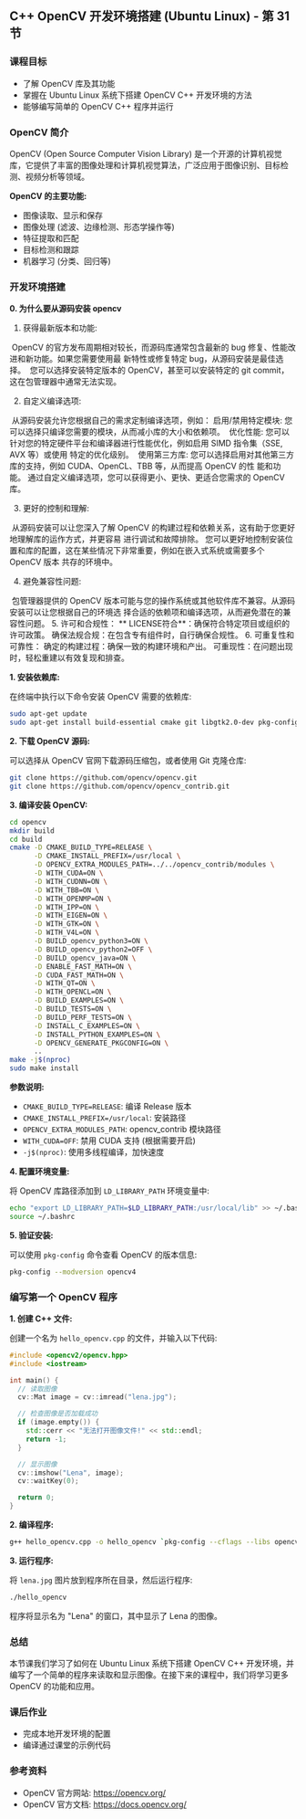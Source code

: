 ## C++ OpenCV 开发环境搭建 (Ubuntu Linux) - 第 31 节

### 课程目标

* 了解 OpenCV 库及其功能
* 掌握在 Ubuntu Linux 系统下搭建 OpenCV C++ 开发环境的方法
* 能够编写简单的 OpenCV C++ 程序并运行

### OpenCV 简介

OpenCV (Open Source Computer Vision Library) 是一个开源的计算机视觉库，它提供了丰富的图像处理和计算机视觉算法，广泛应用于图像识别、目标检测、视频分析等领域。

**OpenCV 的主要功能:**

* 图像读取、显示和保存
* 图像处理 (滤波、边缘检测、形态学操作等)
* 特征提取和匹配
* 目标检测和跟踪
* 机器学习 (分类、回归等)

### 开发环境搭建

**0. 为什么要从源码安装 opencv**
1. 获得最新版本和功能:

​		OpenCV 的官方发布周期相对较长，而源码库通常包含最新的 bug 修复、性能改进和新功能。如果您需要使用最		新特性或修复特定 bug，从源码安装是最佳选择。
​		您可以选择安装特定版本的 OpenCV，甚至可以安装特定的 git commit，这在包管理器中通常无法实现。

2. 自定义编译选项:

​		从源码安装允许您根据自己的需求定制编译选项，例如：
​		启用/禁用特定模块: 您可以选择只编译您需要的模块，从而减小库的大小和依赖项。
​		优化性能: 您可以针对您的特定硬件平台和编译器进行性能优化，例如启用 SIMD 指令集（SSE, AVX 等）或使用		特定的优化级别。
​		使用第三方库: 您可以选择启用对其他第三方库的支持，例如 CUDA、OpenCL、TBB 等，从而提高 OpenCV 的性		能和功能。
​		通过自定义编译选项，您可以获得更小、更快、更适合您需求的 OpenCV 库。

3. 更好的控制和理解:

​		从源码安装可以让您深入了解 OpenCV 的构建过程和依赖关系，这有助于您更好地理解库的运作方式，并更容易		进行调试和故障排除。
​		您可以更好地控制安装位置和库的配置，这在某些情况下非常重要，例如在嵌入式系统或需要多个 OpenCV 版本		共存的环境中。

4. 避免兼容性问题:

​		包管理器提供的 OpenCV 版本可能与您的操作系统或其他软件库不兼容。从源码安装可以让您根据自己的环境选		择合适的依赖项和编译选项，从而避免潜在的兼容性问题。
5. 许可和合规性：
** LICENSE符合**：确保符合特定项目或组织的许可政策。
确保法规合规：在包含专有组件时，自行确保合规性。
6. 可重复性和可靠性：
确定的构建过程：确保一致的构建环境和产出。
可重现性：在问题出现时，轻松重建以有效复现和排查。

**1. 安装依赖库:**

在终端中执行以下命令安装 OpenCV 需要的依赖库:

```bash
sudo apt-get update
sudo apt-get install build-essential cmake git libgtk2.0-dev pkg-config libavcodec-dev libavformat-dev libswscale-dev
```

**2. 下载 OpenCV 源码:**

可以选择从 OpenCV 官网下载源码压缩包，或者使用 Git 克隆仓库:

```bash
git clone https://github.com/opencv/opencv.git
git clone https://github.com/opencv/opencv_contrib.git
```

**3. 编译安装 OpenCV:**

```bash
cd opencv
mkdir build
cd build
cmake -D CMAKE_BUILD_TYPE=RELEASE \
      -D CMAKE_INSTALL_PREFIX=/usr/local \
      -D OPENCV_EXTRA_MODULES_PATH=../../opencv_contrib/modules \
      -D WITH_CUDA=ON \
      -D WITH_CUDNN=ON \
      -D WITH_TBB=ON \
      -D WITH_OPENMP=ON \
      -D WITH_IPP=ON \
      -D WITH_EIGEN=ON \
      -D WITH_GTK=ON \
      -D WITH_V4L=ON \
      -D BUILD_opencv_python3=ON \
      -D BUILD_opencv_python2=OFF \
      -D BUILD_opencv_java=ON \
      -D ENABLE_FAST_MATH=ON \
      -D CUDA_FAST_MATH=ON \
      -D WITH_QT=ON \
      -D WITH_OPENCL=ON \
      -D BUILD_EXAMPLES=ON \
      -D BUILD_TESTS=ON \
      -D BUILD_PERF_TESTS=ON \
      -D INSTALL_C_EXAMPLES=ON \
      -D INSTALL_PYTHON_EXAMPLES=ON \
      -D OPENCV_GENERATE_PKGCONFIG=ON \
      ..
make -j$(nproc)
sudo make install
```

**参数说明:**

* `CMAKE_BUILD_TYPE=RELEASE`:  编译 Release 版本
* `CMAKE_INSTALL_PREFIX=/usr/local`:  安装路径
* `OPENCV_EXTRA_MODULES_PATH`:  opencv_contrib 模块路径
* `WITH_CUDA=OFF`:  禁用 CUDA 支持 (根据需要开启)
* `-j$(nproc)`:  使用多线程编译，加快速度

**4. 配置环境变量:**

将 OpenCV 库路径添加到 `LD_LIBRARY_PATH` 环境变量中:

```bash
echo "export LD_LIBRARY_PATH=$LD_LIBRARY_PATH:/usr/local/lib" >> ~/.bashrc
source ~/.bashrc
```

**5. 验证安装:**

可以使用 `pkg-config` 命令查看 OpenCV 的版本信息:

```bash
pkg-config --modversion opencv4
```

### 编写第一个 OpenCV 程序

**1. 创建 C++ 文件:**

创建一个名为 `hello_opencv.cpp` 的文件，并输入以下代码:

```cpp
#include <opencv2/opencv.hpp>
#include <iostream>

int main() {
  // 读取图像
  cv::Mat image = cv::imread("lena.jpg");

  // 检查图像是否加载成功
  if (image.empty()) {
    std::cerr << "无法打开图像文件!" << std::endl;
    return -1;
  }

  // 显示图像
  cv::imshow("Lena", image);
  cv::waitKey(0);

  return 0;
}
```

**2. 编译程序:**

```bash
g++ hello_opencv.cpp -o hello_opencv `pkg-config --cflags --libs opencv4`
```

**3. 运行程序:**

将 `lena.jpg` 图片放到程序所在目录，然后运行程序:

```bash
./hello_opencv
```

程序将显示名为 "Lena" 的窗口，其中显示了 Lena 的图像。

### 总结

本节课我们学习了如何在 Ubuntu Linux 系统下搭建 OpenCV C++ 开发环境，并编写了一个简单的程序来读取和显示图像。在接下来的课程中，我们将学习更多 OpenCV 的功能和应用。


### 课后作业

* 完成本地开发环境的配置
* 编译通过课堂的示例代码


### 参考资料

* OpenCV 官方网站: https://opencv.org/
* OpenCV 官方文档: https://docs.opencv.org/